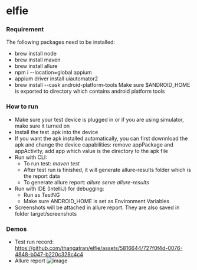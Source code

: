 # elfie
### Requirement
The following packages need to be installed:
- brew install node  
- brew install maven
- brew install allure 
- npm i --location=global appium
- appium driver install uiautomator2
- brew install --cask android-platform-tools
Make sure $ANDROID_HOME is exported to directory which contains android platform tools  
### How to run
- Make sure your test device is plugged in or if you are using simulator, make sure it turned on
- Install the test .apk into the device
- If you want the apk installed automatically, you can first downnload the apk and change the device capabilities: remove appPackage and appActivity, add app which value is the directory to the apk file 
- Run with CLI: 
  - To run test: _maven test_
  - After test run is finished, it will generate allure-results folder which is the report data
  - To generate allure report: _allure serve allure-results_
- Run with IDE (IntelliJ) for debugging:
  - Run as TestNG
  - Make sure ANDROID_HOME is set as Environment Variables
- Screenshots will be attached in allure report. They are also saved in folder target/screenshots
### Demos 
- Test run record:
https://github.com/thangatran/elfie/assets/5816644/727f0f4d-0076-4848-b047-b220c328c4c4
- Allure report 
![image](https://github.com/thangatran/elfie/assets/5816644/940c7fe0-aa54-45a9-8606-99ea0a97a46d)
